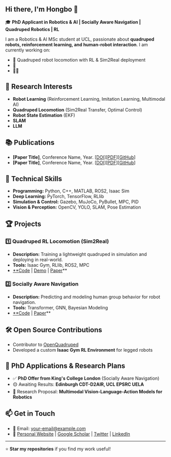 ## Hi there, I'm Hongbo 👋


<!--
**JLCucumber/JLCucumber** is a ✨ _special_ ✨ repository because its `README.md` (this file) appears on your GitHub profile.

Here are some ideas to get you started:

- 🔭 I’m currently working on ...
- 🌱 I’m currently learning ...
- 👯 I’m looking to collaborate on ...
- 🤔 I’m looking for help with ...
- 💬 Ask me about ...
- 📫 How to reach me: ...
- 😄 Pronouns: ...
- ⚡ Fun fact: ...
-->



🎓 **PhD Applicant in Robotics & AI | Socially Aware Navigation | Quadruped Robotics | RL**

I am a Robotics & AI MSc student at UCL, passionate about **quadruped robots, reinforcement learning, and human-robot interaction**. I am currently working on:

- 🤖 Quadruped robot locomotion with RL & Sim2Real deployment
- 🧠 
- 🚶‍♂️ 

## 🔬 Research Interests

- **Robot Learning** (Reinforcement Learning, Imitation Learning, Multimodal AI)
- **Quadruped Locomotion** (Sim2Real Transfer, Optimal Control)
- **Robot State Estimation** (EKF)
- **SLAM**
- **LLM**

## 📚 Publications

- **[Paper Title]**, Conference Name, Year. [[DOI](https://www.notion.so/Profile-199d55a5dc4280649abcdf5dc3ea1a88?pvs=21)][[PDF](https://www.notion.so/Profile-199d55a5dc4280649abcdf5dc3ea1a88?pvs=21)][[GitHub](https://www.notion.so/Profile-199d55a5dc4280649abcdf5dc3ea1a88?pvs=21)]
- **[Paper Title]**, Conference Name, Year. [[DOI](https://www.notion.so/Profile-199d55a5dc4280649abcdf5dc3ea1a88?pvs=21)][[PDF](https://www.notion.so/Profile-199d55a5dc4280649abcdf5dc3ea1a88?pvs=21)][[GitHub](https://www.notion.so/Profile-199d55a5dc4280649abcdf5dc3ea1a88?pvs=21)]

## 🔧 Technical Skills

- **Programming:** Python, C++, MATLAB, ROS2, Isaac Sim
- **Deep Learning:** PyTorch, TensorFlow, RLlib
- **Simulation & Control:** Gazebo, MuJoCo, PyBullet, MPC, PID
- **Vision & Perception:** OpenCV, YOLO, SLAM, Pose Estimation

## 🏆 Projects

### 1️⃣ Quadruped RL Locomotion (Sim2Real)

- **Description:** Training a lightweight quadruped in simulation and deploying in real-world.
- **Tools:** Isaac Gym, RLlib, ROS2, MPC
- [**Code](https://www.notion.so/Profile-199d55a5dc4280649abcdf5dc3ea1a88?pvs=21) | [Demo](https://www.notion.so/Profile-199d55a5dc4280649abcdf5dc3ea1a88?pvs=21) | [Paper](https://www.notion.so/Profile-199d55a5dc4280649abcdf5dc3ea1a88?pvs=21)**

### 2️⃣ Socially Aware Navigation

- **Description:** Predicting and modeling human group behavior for robot navigation.
- **Tools:** Transformer, GNN, Bayesian Modeling
- [**Code](https://www.notion.so/Profile-199d55a5dc4280649abcdf5dc3ea1a88?pvs=21) | [Paper](https://www.notion.so/Profile-199d55a5dc4280649abcdf5dc3ea1a88?pvs=21)**

## 🛠️ Open Source Contributions

- Contributor to [OpenQuadruped](https://www.notion.so/Profile-199d55a5dc4280649abcdf5dc3ea1a88?pvs=21)
- Developed a custom **Isaac Gym RL Environment** for legged robots

## 🎯 PhD Applications & Research Plans

- ✅ **PhD Offer from King's College London** (Socially Aware Navigation)
- 🟡 Awaiting Results: **Edinburgh CDT-D2AIR, UCL EPSRC UELA**
- 📌 Research Proposal: **Multimodal Vision-Language-Action Models for Robotics**

## 📫 Get in Touch

- 📧 Email: [your-email@example.com](mailto:your-email@example.com)
- 🔗 [Personal Website](https://www.notion.so/Profile-199d55a5dc4280649abcdf5dc3ea1a88?pvs=21) | [Google Scholar](https://www.notion.so/Profile-199d55a5dc4280649abcdf5dc3ea1a88?pvs=21) | [Twitter](https://www.notion.so/Profile-199d55a5dc4280649abcdf5dc3ea1a88?pvs=21) | [LinkedIn](https://www.notion.so/Profile-199d55a5dc4280649abcdf5dc3ea1a88?pvs=21)

---

⭐️ **Star my repositories** if you find my work useful!
